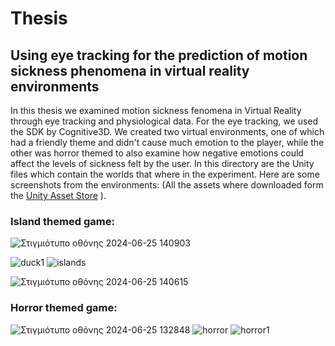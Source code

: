 # Thesis
## Using eye tracking for the prediction of motion sickness phenomena in virtual reality environments
In this thesis we examined motion sickness fenomena in Virtual Reality through eye tracking and physiological data. For the eye tracking, we used the SDK by Cognitive3D. We created two virtual environments, one of which had a friendly theme and didn't cause much emotion to the player, while the other was horror themed to also examine how negative emotions could affect the levels of sickness felt by the user. In this directory are the Unity files which contain the worlds that where in the experiment. 
Here are some screenshots from the environments: (All the assets where downloaded form the [Unity Asset Store](https://assetstore.unity.com) ).

### Island themed game:
![Στιγμιότυπο οθόνης 2024-06-25 140903](https://github.com/user-attachments/assets/6cf1255b-f3a8-44c7-9a6d-5321fdebd779)

![duck1](https://github.com/user-attachments/assets/91329c85-37bb-4fac-9ec0-e3138e537aaa)
![islands](https://github.com/user-attachments/assets/a83cd2a0-3d60-4882-a641-8dc8b512c40b)

![Στιγμιότυπο οθόνης 2024-06-25 140615](https://github.com/user-attachments/assets/3a11258c-e900-4efb-9950-a8f9c3434b31)

### Horror themed game:
![Στιγμιότυπο οθόνης 2024-06-25 132848](https://github.com/user-attachments/assets/7c5e5e4c-a3ee-4c18-9f5e-cf200bf275ec)
![horror](https://github.com/user-attachments/assets/dff36763-fb9a-418f-9eab-c2136c4214f6)
![horror1](https://github.com/user-attachments/assets/b9ad0f0a-2785-493c-9bab-391b4f4941c9)
